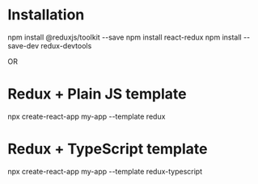 # Installation
npm install @reduxjs/toolkit --save
npm install react-redux
npm install --save-dev redux-devtools

OR

# Redux + Plain JS template
npx create-react-app my-app --template redux

# Redux + TypeScript template
npx create-react-app my-app --template redux-typescript

